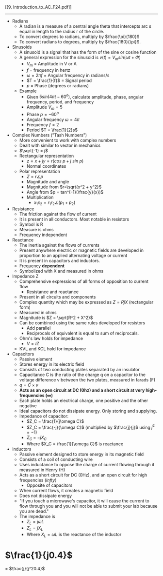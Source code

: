 
[[9. Introduction_to_AC_F24.pdf]]

---

- Radians
	- A radian is a measure of a central angle theta that intercepts arc s equal in length to the radius r of the circle.
	- To convert degrees to radians, multiply by $\frac{\pi}{180}$
	- To convert radians to degrees, multiply by $\frac{180}{\pi}$.
- Sinusoids
	- A sinusoid is a signal that has the form of the sine or cosine function
	- A general expression for the sinusoid is $v(t) = V_msin(\omega t + \Phi)$ 
		- $V_m$ = Amplitude in V or A
		- $f$ = frequency in hertz
		- $\omega = 2\pi f$ = Angular frequency in radians/s
		- $T = \frac{1}{f}$ = Signal period
		- $p$ = Phase (degrees or radians)
	- Example
		- Given $5sin(4\pi t - 60^o)$, calculate amplitude, phase, angular frequency, period, and frequency
		- Amplitude $V_m = 5$
		- Phase $p = -60^o$
		- Angular frequency $\omega = 4\pi$
		- Frequency $f = 2$
		- Period $T = \frac{1}{2}s$
- Complex Numbers ("Tash Numbers")
	- More convenient to work with complex numbers
	- Dealt with similar to vector in mechanics
	- $\sqrt{-1} = j$
	- Rectangular representation
		- $z = x + jy = r(cos\ p + j\ sin\ p)$ 
		- Normal coordinates
	- Polar representation
		- $Z = r \angle p$
		- Magnitude and angle
		- Magnitude from $r=\sqrt{x^2 + y^2}$ 
		- Angle from $p = tan^{-1}(\frac{y}{x})$ 
		- Multiplication
			- $x_1x_2 = r_1r_2 \angle (p_1 + p_2)$
- Resistance
	- The friction against the flow of current
	- It is present in all conductors. Most notable in resistors
	- Symbol is R
	- Measure is ohms
	- Frequency independent
- Reactance
	- The inertia against the flows of currents
	- Present anywhere electric or magnetic fields are developed in proportion to an applied alternating voltage or current
	- It is present in capacitors and inductors.
	- Frequency **dependent**
	- Symbolized with X and measured in ohms
- Impedance Z
	- Comprehensive expressions of all forms of opposition to current flow
		- Resistance and reactance
	- Present in all circuits and components
	- Complex quantity which may be expressed as $Z = R jX$ (rectangular form)
	- Measured in ohms
	- Magnitude is $Z = \sqrt{R^2 + X^2}$
	- Can be combined using the same rules developed for resistors
		- Add parallel
		- Reciprocals of equivalent is equal to sum of reciprocals.
	- Ohm's law holds for impedance
		- $V = IZ$
	- KVL and KCL hold for impedance
- Capacitors
	- Passive element
	- Stores energy in its electric field
	- Consists of two conducting plates separated by an insulator
	- Capacitance C is the ratio of the charge q on a capacitor to the voltage difference v between the two plates, measured in farads (F)
	- $q = C \times v$
	- **Acts as an open circuit at DC (0hz) and a short circuit at very high-frequencies ($\infty$)**
	- Each plate holds an electrical charge, one positive and the other negative
	- Ideal capacitors do not dissipate energy. Only storing and supplying.
	- Impedance of capacitor:
		- $Z_C = \frac{1}{j\omega C}$ 
		- $Z_C = \frac{-j}{\omega C}$ (multiplied by $\frac{j}{j}$ using $j^2 = -1$)
		- $Z_C$ = $-jX_C$ 
		- Where $X_C = \frac{1}{\omega C}$ is reactance
- Inductors
	- Passive element designed to store energy in its magnetic field
	- Consists of a coil of conducting wire
	- Uses inductance to oppose the charge of current flowing through it measured in Henry (H)
	- Acts as a short circuit for DC (0Hz), and an open circuit for high frequencies ($infty$)
		- Opposite of capacitors
	- When current flows, it creates a magnetic field
	- Does not dissipate energy
	- "If you touch a microwave's capacitor, it will cause the current to flow through you and you will not be able to submit your lab because you are dead."
	- The impedance is
		- $Z_L = j\omega L$
		- $Z_L = jX_L$ 
		- Where $X_L = \omega L$ is the reactance of the inductor


# $\frac{1}{j0.4}$

= $\frac{j}{j^20.4}$ 
